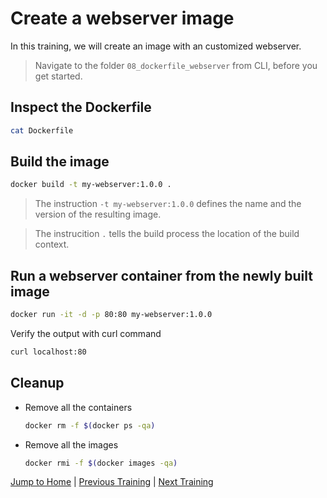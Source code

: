 # Create a webserver image

In this training, we will create an image with an customized webserver.

>Navigate to the folder `08_dockerfile_webserver` from CLI, before you get started. 

## Inspect the Dockerfile
```bash
cat Dockerfile
```

## Build the image
```bash
docker build -t my-webserver:1.0.0 .
```
>The instruction `-t my-webserver:1.0.0` defines the name and the version of the resulting image.

>The instrucition `.` tells the build process the location of the build context. 

## Run a webserver container from the newly built image
```bash
docker run -it -d -p 80:80 my-webserver:1.0.0
```

Verify the output with curl command
```bash
curl localhost:80
```

## Cleanup
* Remove all the containers
  ```bash
  docker rm -f $(docker ps -qa)
  ```

* Remove all the images
  ```bash
  docker rmi -f $(docker images -qa)
  ```

[Jump to Home](../README.md) | [Previous Training](../07_dockerfile/README.md) | [Next Training](../09_build-ignore/README.md)